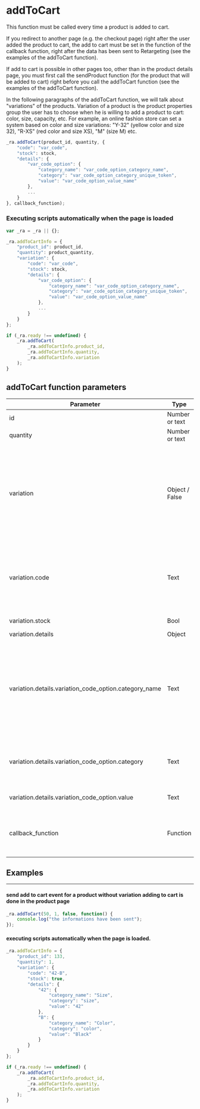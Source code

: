 # **addToCart**

This function must be called every time a product is added to cart.

If you redirect to another page (e.g. the checkout page) right after the user added the product to cart, the add to cart must be set in the function of the callback function, right after the data has been sent to Retargeting (see the examples of the addToCart function).

If add to cart is possible in other pages too, other than in the product details page, you must first call the sendProduct function (for the product that will be added to cart) right before you call the addToCart function (see the examples of the addToCart function).

In the following paragraphs of the addToCart function, we will talk about "variations" of the products. Variation of a product is the product properties group the user has to choose when he is willing to add a product to cart: color, size, capacity, etc. For example, an online fashion store can set a system based on color and size variations: "Y-32" (yellow color and size 32), "R-XS" (red color and size XS), "M" (size M) etc.

```js
_ra.addToCart(product_id, quantity, {
    "code": "var_code",
    "stock": stock,
    "details": {
        "var_code_option": {
            "category_name": "var_code_option_category_name",
            "category": "var_code_option_category_unique_token",
            "value": "var_code_option_value_name"
        },
        ...
    }
}, callback_function);
```

### Executing scripts automatically when the page is loaded

```js
var _ra = _ra || {};

_ra.addToCartInfo = {
    "product_id": product_id,
    "quantity": product_quantity,
    "variation": {
        "code": "var_code",
        "stock": stock,
        "details": {
            "var_code_option": {
                "category_name": "var_code_option_category_name",
                "category": "var_code_option_category_unique_token",
                "value": "var_code_option_value_name"
            },
            ...
        }
    }
};

if (_ra.ready !== undefined) {
    _ra.addToCart(
        _ra.addToCartInfo.product_id,
        _ra.addToCartInfo.quantity,
        _ra.addToCartInfo.variation
    );
}
```

## addToCart function parameters

|    **Parameter**    |    **Type**    |    **Required**    |    **Description**    |
|---|---|---|---|
|  id  |  Number or text  |  Required  |  The ID of the product.  |
|  quantity  |  Number or text  |  Required  |  Product quantity.  |
|	variation	|	Object / False	|	Required	|	object with details about chosen variation details for the product added to cart. If the product does not have variation send false value. The object containing the details of the chosen variation has the following properties: code, details	|
|	variation.code	|	Text	|	Required	|	unique combination of properties that form the variation of product, separated by simple line (-). It is mandatory to use a simple dash (-) to separate the options of variation.	|
|	variation.stock	|	Bool	|	Required	|	false - out of stock, true - in stock	|
|	variation.details	|	Object	|	Required	|	The product name	|
|	variation.details.variation_code_option.category_name	|	Text	|	Required	|	 object that contains details about each variation option. Object details contains properties with the name of the property codes variation, and each property is an object containing the following properties: category_name, category, value	|
|	variation.details.variation_code_option.category	|	Text	|	Required	|	Unique token or unique id of the category to which it belongs variation_code_option property code	|
|	variation.details.variation_code_option.value	|	Text	|	Required	|	Full name of the variation_code_option property code	|
|	callback_function 	|	Function	|	Optional	|	With this parameter you can define a function that runs itself after the action's parent function executes.	|

## Examples
----------

#### send add to cart event for a product without variation adding to cart is done in the product page

```js
_ra.addToCart(50, 1, false, function() {
    console.log("the informations have been sent");
});
```
	
#### executing scripts automatically when the page is loaded.
```js
_ra.addToCartInfo = {
    "product_id": 133,
    "quantity": 1,
    "variation": {
        "code": "42-B",
        "stock": true,
        "details": {
            "42": {
                "category_name": "Size",
                "category": "size",
                "value": "42"
            },
            "B": {
                "category_name": "Color",
                "category": "color",
                "value": "Black"
            }
        }
    }
};

if (_ra.ready !== undefined) {
    _ra.addToCart(
        _ra.addToCartInfo.product_id,
        _ra.addToCartInfo.quantity,
        _ra.addToCartInfo.variation
    );
}
```
